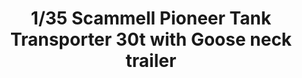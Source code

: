 ---
layout: product
title: "1/35 Scammell Pioneer Tank Transporter 30t with Goose neck trailer"
price: "8500" 
desc: "Maketa"
img_path: "/assets/img/TM35207.jpg"
brand: "N/A"
available: false
special_offer: false
new: false
soon: false
cat: "010000"
subcat: "013100"
subsubcat: "0N/A"
sifra: "TM35207"
popular: false
---